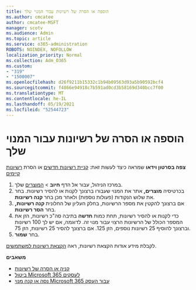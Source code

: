 ```yaml
---
title: הוספה או הסרה של רשיונות עבור המנוי שלך
ms.author: cmcatee
author: cmcatee-MSFT
manager: scotv
ms.audience: Admin
ms.topic: article
ms.service: o365-administration
ROBOTS: NOINDEX, NOFOLLOW
localization_priority: Normal
ms.collection: Adm_O365
ms.custom:
- "319"
- "1500007"
ms.openlocfilehash: d26f9211b15332c1b94b09563d93a5b90592bcf4
ms.sourcegitcommit: f4866e94918c7b591ad0cd3b58169d340bcc7f00
ms.translationtype: MT
ms.contentlocale: he-IL
ms.lasthandoff: 05/19/2021
ms.locfileid: "52544723"
---
```

# <a name="add-or-remove-licenses-for-your-subscription"></a>הוספה או הסרה של רשיונות עבור המנוי שלך

**צפה בסרטון וידאו** שמראה כיצד לעשות זאת: [קניית רשיונות חדשים](https://go.microsoft.com/fwlink/p/?linkid=2154857) או הסרת [רשיונות קיימים](https://go.microsoft.com/fwlink/p/?linkid=2154938)

1. במרכז הניהול, עבור אל הדף **חיוב**  >  [המוצרים](https://go.microsoft.com/fwlink/p/?linkid=842054) שלך.
2. בכרטיסיה **מוצרים,** אתר את המנוי שעבורו ברצונך לקנות או להסיר רשיונות. בחר את שלוש הנקודות (פעולות נוספות) ולאחר מכן בחר **קנה רשיונות**.
3. אם ברצונך להקטין את מספר הרשיונות, בחלק העליון של החלונית **קנה רשיונות,** בחר **הסר רשיונות**.
4. כדי לקנות או להסיר רשיונות, תחת  כמות **חדשה** בתיבה סה"כ רשיונות, הזן את המספר הכולל של הרשיונות הרצוי עבור מנוי זה. לדוגמה, אם יש לך 100 רשיונות וברצונך להוסיף 25 רשיונות נוספים, הזן 125. אם ברצונך להסיר 25 רשיונות, הזן 75.
5. בחר **שמור**.

לקבלת מידע אודות הקצאת רשיונות, ראה [הקצאת רשיונות למשתמשים](/microsoft-365/admin/manage/assign-licenses-to-users).

**משאבים**
  
- [קניה או הסרה של רשיונות](/microsoft-365/commerce/licenses/buy-licenses)
- [ביטול Microsoft 365 לעסקים](/microsoft-365/commerce/subscriptions/cancel-your-subscription)
- [נסה או קנה מנוי Microsoft 365 עבור העסק](/microsoft-365/commerce/try-or-buy-microsoft-365)